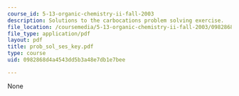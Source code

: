```yaml
---
course_id: 5-13-organic-chemistry-ii-fall-2003
description: Solutions to the carbocations problem solving exercise.
file_location: /coursemedia/5-13-organic-chemistry-ii-fall-2003/0982868d4a4543dd5b3a48e7db1e7bee_prob_sol_ses_key.pdf
file_type: application/pdf
layout: pdf
title: prob_sol_ses_key.pdf
type: course
uid: 0982868d4a4543dd5b3a48e7db1e7bee

---
```

None